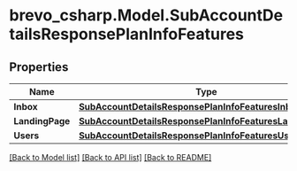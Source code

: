 # brevo_csharp.Model.SubAccountDetailsResponsePlanInfoFeatures
## Properties

Name | Type | Description | Notes
------------ | ------------- | ------------- | -------------
**Inbox** | [**SubAccountDetailsResponsePlanInfoFeaturesInbox**](SubAccountDetailsResponsePlanInfoFeaturesInbox.md) |  | [optional] 
**LandingPage** | [**SubAccountDetailsResponsePlanInfoFeaturesLandingPage**](SubAccountDetailsResponsePlanInfoFeaturesLandingPage.md) |  | [optional] 
**Users** | [**SubAccountDetailsResponsePlanInfoFeaturesUsers**](SubAccountDetailsResponsePlanInfoFeaturesUsers.md) |  | [optional] 

[[Back to Model list]](../README.md#documentation-for-models) [[Back to API list]](../README.md#documentation-for-api-endpoints) [[Back to README]](../README.md)


